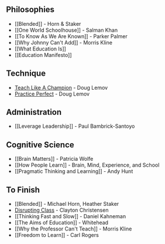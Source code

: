 ## Philosophies

* [[Blended]] - Horn & Staker
* [[One World Schoolhouse]] - Salman Khan
* [[To Know As We Are Known]] - Parker Palmer
* [[Why Johnny Can't Add]] - Morris Kline
* [[What Education Is]]
* [[Education Manifesto]]

## Technique

* [Teach Like A Champion](Teach-Like-A-Champion) - Doug Lemov
* [Practice Perfect](Practice-Perfect) - Doug Lemov

## Administration

* [[Leverage Leadership]] - Paul Bambrick-Santoyo

## Cognitive Science

* [[Brain Matters]] - Patricia Wolfe
* [[How People Learn]] - Brain, Mind, Experience, and School
* [[Pragmatic Thinking and Learning]] - Andy Hunt

## To Finish

* [[Blended]] - Michael Horn, Heather Staker
* [Disrupting Class](Disrupting-Class) - Clayton Christensen
* [[Thinking Fast and Slow]] - Daniel Kahneman
* [[The Aims of Education]] - Whitehead
* [[Why the Professor Can't Teach]] - Morris Kline
* [[Freedom to Learn]] - Carl Rogers
